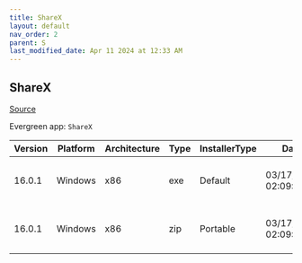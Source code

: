 ```yaml
---
title: ShareX
layout: default
nav_order: 2
parent: S
last_modified_date: Apr 11 2024 at 12:33 AM
---
```


## ShareX

[Source](https://getsharex.com/)

Evergreen app: `ShareX`

| Version | Platform | Architecture | Type | InstallerType | Date                | Size     | URI                                                                                                                                                                            |
| ------- | -------- | ------------ | ---- | ------------- | ------------------- | -------- | ------------------------------------------------------------------------------------------------------------------------------------------------------------------------------ |
| 16.0.1  | Windows  | x86          | exe  | Default       | 03/17/2024 02:09:55 | 40484505 | [https://github.com/ShareX/ShareX/releases/download/v16.0.1/ShareX-16.0.1-setup.exe](https://github.com/ShareX/ShareX/releases/download/v16.0.1/ShareX-16.0.1-setup.exe)       |
| 16.0.1  | Windows  | x86          | zip  | Portable      | 03/17/2024 02:09:55 | 53508059 | [https://github.com/ShareX/ShareX/releases/download/v16.0.1/ShareX-16.0.1-portable.zip](https://github.com/ShareX/ShareX/releases/download/v16.0.1/ShareX-16.0.1-portable.zip) |
